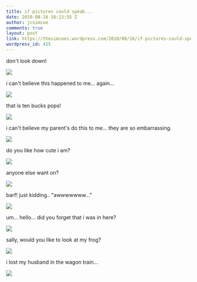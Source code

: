```yaml
---
title: if pictures could speak...
date: 2010-08-16 16:13:55 Z
author: jcsimcoe
comments: true
layout: post
link: https://thesimcoes.wordpress.com/2010/08/16/if-pictures-could-speak/
wordpress_id: 415
---
```


don't look down!




![](/public/assets/tumblr_l79650UR6w1qb8l8q.jpg)





i can't believe this happened to me… again…




![](/public/assets/tumblr_l7965xzjE41qb8l8q.jpg)





that is ten bucks pops!




![](/public/assets/tumblr_l7966r5ikO1qb8l8q.jpg)





i can't believe my parent's do this to me… they are so embarrassing.




![](/public/assets/tumblr_l7967gVHpG1qb8l8q.jpg)





do you like how cute i am?




![](/public/assets/tumblr_l79696pyTR1qb8l8q.jpg)





anyone else want on?




![](/public/assets/tumblr_l796a0ezk21qb8l8q.jpg)





barf! just kidding.. "awwwwwww…"




![](/public/assets/tumblr_l796b7GpsX1qb8l8q.jpg)





um… hello… did you forget that i was in here?




![](/public/assets/tumblr_l796ccYeMi1qb8l8q.jpg)





sally, would you like to look at my frog?




![](/public/assets/tumblr_l796d64yti1qb8l8q.jpg)





i lost my husband in the wagon train…




![](/public/assets/tumblr_l796e2Ixcc1qb8l8q.jpg)
